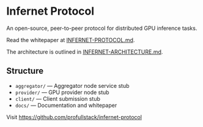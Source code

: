 
# Infernet Protocol

An open-source, peer-to-peer protocol for distributed GPU inference tasks.

Read the whitepaper at [INFERNET-PROTOCOL.md](https://github.com/profullstack/infernet-protocol/blob/master/INFERNET-PROTOCOL.md).

The architecture is outlined in [INFERNET-ARCHITECTURE.md](https://github.com/profullstack/infernet-protocol/blob/master/INFERNET-ARCHITECTURE.md).

## Structure

- `aggregator/` — Aggregator node service stub
- `provider/` — GPU provider node stub
- `client/` — Client submission stub
- `docs/` — Documentation and whitepaper

Visit https://github.com/profullstack/infernet-protocol
